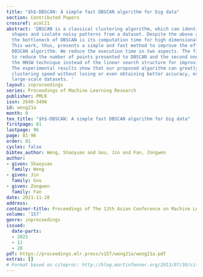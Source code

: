 ```yaml
---
title: "$h$-DBSCAN: A simple fast DBSCAN algorithm for big data"
section: Contributed Papers
crossref: acml21
abstract: 'DBSCAN is a classical clustering algorithm, which can identify different
  shapes and isolate noisy patterns from a dataset. Despite the above advantages,
  the bottleneck of DBSCAN is its computation time for high dimensional datasets.
  This work, thus, presents a simple and fast method to improve the efficiency of
  DBSCAN algorithm. We reduce the execution time in two aspects. The first one is
  to reduce the number of points presented to DBSCAN and the second one is to apply
  the HNSW technique instead of the linear search structure for improving its efficiency.
  The experimental results show that our proposed algorithm can greatly improve the
  clustering speed without losing or even obtaining better accuracy, especially for
  large-scale datasets. '
layout: inproceedings
series: Proceedings of Machine Learning Research
publisher: PMLR
issn: 2640-3498
id: weng21a
month: 0
tex_title: "$h$-DBSCAN: A simple fast DBSCAN algorithm for big data"
firstpage: 81
lastpage: 96
page: 81-96
order: 81
cycles: false
bibtex_author: Weng, Shaoyuan and Gou, Jin and Fan, Zongwen
author:
- given: Shaoyuan
  family: Weng
- given: Jin
  family: Gou
- given: Zongwen
  family: Fan
date: 2021-11-28
address:
container-title: Proceedings of The 13th Asian Conference on Machine Learning
volume: '157'
genre: inproceedings
issued:
  date-parts:
  - 2021
  - 11
  - 28
pdf: https://proceedings.mlr.press/v157/weng21a/weng21a.pdf
extras: []
# Format based on citeproc: http://blog.martinfenner.org/2013/07/30/citeproc-yaml-for-bibliographies/
---
```

